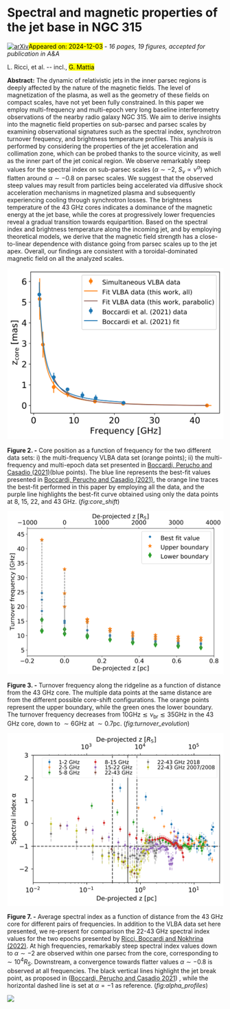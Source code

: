 <div class="macros" style="visibility:hidden;">
$\newcommand{\ensuremath}{}$
$\newcommand{\xspace}{}$
$\newcommand{\object}[1]{\texttt{#1}}$
$\newcommand{\farcs}{{.}''}$
$\newcommand{\farcm}{{.}'}$
$\newcommand{\arcsec}{''}$
$\newcommand{\arcmin}{'}$
$\newcommand{\ion}[2]{#1#2}$
$\newcommand{\textsc}[1]{\textrm{#1}}$
$\newcommand{\hl}[1]{\textrm{#1}}$
$\newcommand{\footnote}[1]{}$
$\newcommand{\jr}[1]{\textcolor{orange}{JR: #1}}$
$\newcommand{\gm}{\color{blue}}$
$\newcommand{\mk}[1]{\textcolor{violet}{MK: #1}}$
$\newcommand$</div>



<div id="title">

# Spectral and magnetic properties of the jet base in NGC 315

</div>
<div id="comments">

[![arXiv](https://img.shields.io/badge/arXiv-2411.19126-b31b1b.svg)](https://arxiv.org/abs/2411.19126)<mark>Appeared on: 2024-12-03</mark> -  _16 pages, 19 figures, accepted for publication in A&A_

</div>
<div id="authors">

L. Ricci, et al. -- incl., <mark>G. Mattia</mark>

</div>
<div id="abstract">

**Abstract:**            The dynamic of relativistic jets in the inner parsec regions is deeply affected by the nature of the magnetic fields. The level of magnetization of the plasma, as well as the geometry of these fields on compact scales, have not yet been fully constrained. In this paper we employ multi-frequency and multi-epoch very long baseline interferometry observations of the nearby radio galaxy NGC 315. We aim to derive insights into the magnetic field properties on sub-parsec and parsec scales by examining observational signatures such as the spectral index, synchrotron turnover frequency, and brightness temperature profiles. This analysis is performed by considering the properties of the jet acceleration and collimation zone, which can be probed thanks to the source vicinity, as well as the inner part of the jet conical region. We observe remarkably steep values for the spectral index on sub-parsec scales ($\alpha \sim -2$, $S_\nu \propto \nu^\alpha$) which flatten around $\alpha \sim -0.8$ on parsec scales. We suggest that the observed steep values may result from particles being accelerated via diffusive shock acceleration mechanisms in magnetized plasma and subsequently experiencing cooling through synchrotron losses. The brightness temperature of the 43 GHz cores indicates a dominance of the magnetic energy at the jet base, while the cores at progressively lower frequencies reveal a gradual transition towards equipartition. Based on the spectral index and brightness temperature along the incoming jet, and by employing theoretical models, we derive that the magnetic field strength has a close-to-linear dependence with distance going from parsec scales up to the jet apex. Overall, our findings are consistent with a toroidal-dominated magnetic field on all the analyzed scales.         

</div>

<div id="div_fig1">

<img src="tmp_2411.19126/./Images/Core_shift_VLBA.png" alt="Fig2" width="100%"/>

**Figure 2. -** Core position as a function of frequency for the two different data sets: i) the multi-frequency VLBA data set (orange points); ii) the multi-frequency and multi-epoch data set presented in [Boccardi, Perucho and Casadio (2021)]()(blue points). The blue line represents the best-fit values presented in [Boccardi, Perucho and Casadio (2021)](), the orange line traces the best-fit performed in this paper by employing all the data, and the purple line highlights the best-fit curve obtained using only the data points at 8, 15, 22, and 43 GHz. (*fig:core_shift*)

</div>
<div id="div_fig2">

<img src="tmp_2411.19126/./Images/Turnover_frequency_profile.png" alt="Fig3" width="100%"/>

**Figure 3. -** Turnover frequency along the ridgeline as a function of distance from the 43 GHz core. The multiple data points at the same distance are from the different possible core-shift configurations. The orange points represent the upper boundary, while the green ones the lower boundary. The turnover frequency decreases from $10   \mathrm{GHz} \lesssim \nu_\mathrm{br} \lesssim 35   \mathrm{GHz}$ in the 43 GHz core, down to $\sim 6   \mathrm{GHz}$ at $\sim 0.7   \mathrm{pc}$. (*fig:turnover_evolution*)

</div>
<div id="div_fig3">

<img src="tmp_2411.19126/./Images/VLBA_SM_profiles_5_perc_3.png" alt="Fig7" width="100%"/>

**Figure 7. -** Average spectral index as a function of distance from the 43 GHz core for different pairs of frequencies. In addition to the VLBA data set here presented, we re-present for comparison the 22-43 GHz spectral index values for the two epochs presented by [Ricci, Boccardi and Nokhrina (2022)](). At high frequencies, remarkably steep spectral index values down to $\alpha \sim -2$ are observed within one parsec from the core, corresponding to ${\sim}10^4   R_\mathrm{S}$. Downstream, a convergence towards flatter values $\alpha \sim -0.8$ is observed at all frequencies. The black vertical lines highlight the jet break point, as proposed in  ([Boccardi, Perucho and Casadio 2021]()) , while the horizontal dashed line is set at $\alpha = -1$ as reference. (*fig:alpha_profiles*)

</div><div id="qrcode"><img src=https://api.qrserver.com/v1/create-qr-code/?size=100x100&data="https://arxiv.org/abs/2411.19126"></div>